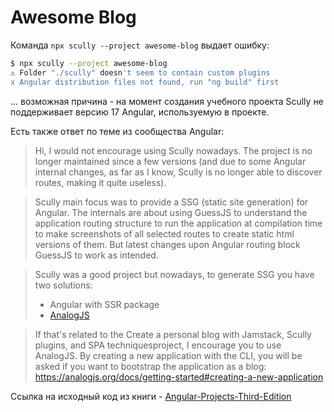 # Awesome Blog

Команда `npx scully --project awesome-blog` выдает ошибку:

```bash
$ npx scully --project awesome-blog                          
⚠ Folder "./scully" doesn't seem to contain custom plugins
x Angular distribution files not found, run "ng build" first
```

... возможная причина - на момент создания учебного проекта Scully не поддерживает версию 17 Angular, используемую в проекте.

Есть также ответ по теме из сообщества Angular:

> Hi, I would not encourage using Scully nowadays.
The project is no longer maintained since a few versions (and due to some Angular internal changes, as far as I know, Scully is no longer able to discover routes, making it quite useless).

> Scully main focus was to provide a SSG (static site generation) for Angular.
The internals are about using GuessJS to understand the application routing structure to run the application at compilation time to make screenshots of all selected routes to create static html versions of them.
But latest changes upon Angular routing block GuessJS to work as intended.

> Scully was a good project but nowadays, to generate SSG you have two solutions:
> - Angular with SSR package
> - [AnalogJS](https://analogjs.org)

> If that's related to the Create a personal blog with Jamstack, Scully plugins, and SPA techniquesproject, I encourage you to use AnalogJS.
By creating a new application with the CLI, you will be asked if you want to bootstrap the application as a blog: https://analogjs.org/docs/getting-started#creating-a-new-application

Ссылка на исходный код из книги - [Angular-Projects-Third-Edition](https://github.com/PacktPublishing/Angular-Projects-Third-Edition)
